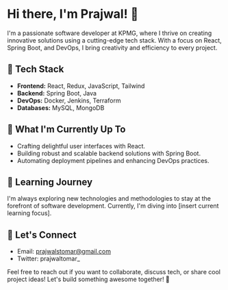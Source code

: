 # Hi there, I'm Prajwal! 👋

I'm a passionate software developer at KPMG, where I thrive on creating innovative solutions using a cutting-edge tech stack. With a focus on React, Spring Boot, and DevOps, I bring creativity and efficiency to every project.

## 🔧 Tech Stack

- **Frontend:** React, Redux, JavaScript, Tailwind
- **Backend:** Spring Boot, Java
- **DevOps:** Docker, Jenkins, Terraform
- **Databases:** MySQL, MongoDB

## 🚀 What I'm Currently Up To

- Crafting delightful user interfaces with React.
- Building robust and scalable backend solutions with Spring Boot.
- Automating deployment pipelines and enhancing DevOps practices.

## 🌱 Learning Journey

I'm always exploring new technologies and methodologies to stay at the forefront of software development. Currently, I'm diving into [insert current learning focus].

## 💬 Let's Connect

- Email: prajwalstomar@gmail.com
- Twitter: prajwaltomar_

Feel free to reach out if you want to collaborate, discuss tech, or share cool project ideas! Let's build something awesome together! 🚀
